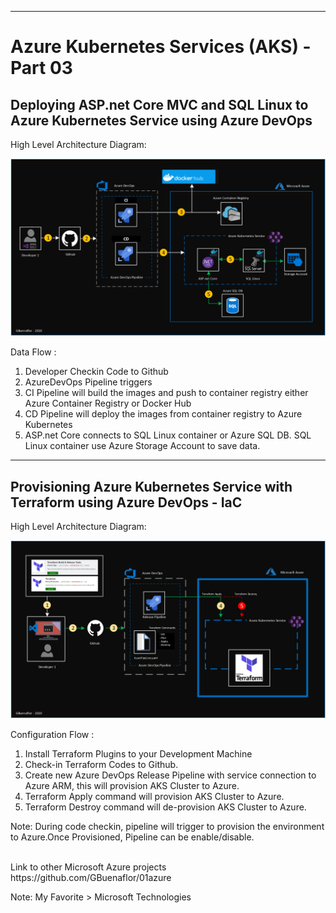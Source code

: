 ----------------------------------------------------------
#  Azure Kubernetes Services (AKS) - Part 03
##  Deploying ASP.net Core MVC and SQL Linux to Azure Kubernetes Service using Azure DevOps

High Level Architecture Diagram:

![Image description](https://github.com/GBuenaflor/01azure-asp.netcore-mvc-sql-aks/blob/master/Images/GB-AzureDevOps-AKS02.png)

Data Flow :

1. Developer Checkin Code to Github
2. AzureDevOps Pipeline triggers
3. CI Pipeline will build the images and push to container registry either Azure Container Registry or Docker Hub
4. CD Pipeline will deploy the images from container registry to Azure Kubernetes
5. ASP.net Core connects to SQL Linux container  or Azure SQL DB. SQL Linux container use Azure Storage Account to save data.
        
----------------------------------------------------------
## Provisioning Azure Kubernetes Service with Terraform using Azure DevOps - IaC

High Level Architecture Diagram: 

![Image description](https://github.com/GBuenaflor/01azure-asp.netcore-mvc-sql-aks/blob/master/Images/GB-AzureDevOps-AKS-IaC02.png)

Configuration Flow :

1. Install Terraform Plugins to your Development Machine
2. Check-in Terraform Codes to Github.
3. Create new Azure DevOps Release Pipeline with service connection to Azure ARM, this will provision AKS Cluster to Azure.
4. Terraform Apply command will provision AKS Cluster to Azure.
5. Terraform Destroy command will de-provision AKS Cluster to Azure.  

Note: During code checkin, pipeline will trigger to provision the environment to Azure.Once Provisioned, Pipeline can be enable/disable.

</br>
Link to other Microsoft Azure projects
https://github.com/GBuenaflor/01azure
</br>

Note: My Favorite > Microsoft Technologies

